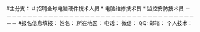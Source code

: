  #主分支：
	# 招聘全球电脑硬件技术人员
	   * 电脑维修技术员
	   * 监控安防技术员
－－－－－－－－－－－－－－－－－－－－－－－－－－－－－－－－－－－－－－－
#报名信息填报：
姓名：
所在地区：
电话：
微信：
QQ:
邮箱：
个人技术：
